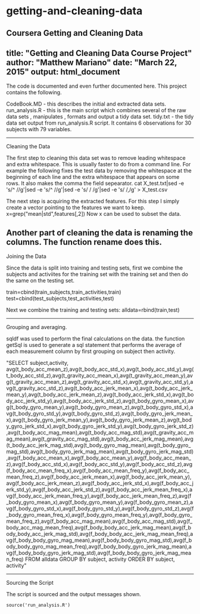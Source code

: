 # getting-and-cleaning-data
Coursera Getting and Cleaning Data 
---
title: "Getting and Cleaning Data Course Project"
author: "Matthew Mariano"
date: "March 22, 2015"
output: html_document
---
The code is documented and even further documented here.
This project contains the following.

CodeBook.MD - this describes the initial and extracted data sets.
run_analysis.R - this is the main script which combines several of the raw data sets , manipulates , formats and output a tidy data set.
tidy.txt - the tidy data set output from run_analysis.R script. It contains 6 observations for 30 subjects with 79 variables.

---

Cleaning the Data

The first step to cleaning this data set was to remove leading whitespace and extra whitespace. This is usually faster to do from a command line. For example the following fixes the test data by removing the whitespace at the beginning of each line and the extra whitespace that appears on some rows.
It also makes the comma the field sepearator.
cat X_test.txt|sed -e 's/^  //g'|sed -e 's/^ //g'|sed -e 's/  / /g'|sed -e 's/ /,/g' > X_test.csv

The next step is acquiring the extracted features. For this step I simply create a vector pointing to the features we want to keep.
x=grep("mean|std",features[,2])
Now x can be used to subset the data.

Another part of cleaning the data is renaming the columns. The function rename does this.
--- 

Joining the Data

Since the data is split into training and testing sets, first we combine the subjects and activiites for the training set with the training set and then do the same on the testing set.

train=cbind(train_subjects,train_activities,train)
test=cbind(test_subjects,test_activities,test)

Next we combine the training and testing sets:
alldata=rbind(train,test)

---

Grouping and averaging.

sqldf was used to perform the final calculations on the data. the function getSql is used to generate a sql statement that performs the average of each measurement column by first grouping on subject then activity.

"SELECT subject,activity, avg(t_body_acc_mean_z),avg(t_body_acc_std_x),avg(t_body_acc_std_y),avg(t_body_acc_std_z),avg(t_gravity_acc_mean_x),avg(t_gravity_acc_mean_y),avg(t_gravity_acc_mean_z),avg(t_gravity_acc_std_x),avg(t_gravity_acc_std_y),avg(t_gravity_acc_std_z),avg(t_body_acc_jerk_mean_x),avg(t_body_acc_jerk_mean_y),avg(t_body_acc_jerk_mean_z),avg(t_body_acc_jerk_std_x),avg(t_body_acc_jerk_std_y),avg(t_body_acc_jerk_std_z),avg(t_body_gyro_mean_x),avg(t_body_gyro_mean_y),avg(t_body_gyro_mean_z),avg(t_body_gyro_std_x),avg(t_body_gyro_std_y),avg(t_body_gyro_std_z),avg(t_body_gyro_jerk_mean_x),avg(t_body_gyro_jerk_mean_y),avg(t_body_gyro_jerk_mean_z),avg(t_body_gyro_jerk_std_x),avg(t_body_gyro_jerk_std_y),avg(t_body_gyro_jerk_std_z),avg(t_body_acc_mag_mean),avg(t_body_acc_mag_std),avg(t_gravity_acc_mag_mean),avg(t_gravity_acc_mag_std),avg(t_body_acc_jerk_mag_mean),avg(t_body_acc_jerk_mag_std),avg(t_body_gyro_mag_mean),avg(t_body_gyro_mag_std),avg(t_body_gyro_jerk_mag_mean),avg(t_body_gyro_jerk_mag_std),avg(f_body_acc_mean_x),avg(f_body_acc_mean_y),avg(f_body_acc_mean_z),avg(f_body_acc_std_x),avg(f_body_acc_std_y),avg(f_body_acc_std_z),avg(f_body_acc_mean_freq_x),avg(f_body_acc_mean_freq_y),avg(f_body_acc_mean_freq_z),avg(f_body_acc_jerk_mean_x),avg(f_body_acc_jerk_mean_y),avg(f_body_acc_jerk_mean_z),avg(f_body_acc_jerk_std_x),avg(f_body_acc_jerk_std_y),avg(f_body_acc_jerk_std_z),avg(f_body_acc_jerk_mean_freq_x),avg(f_body_acc_jerk_mean_freq_y),avg(f_body_acc_jerk_mean_freq_z),avg(f_body_gyro_mean_x),avg(f_body_gyro_mean_y),avg(f_body_gyro_mean_z),avg(f_body_gyro_std_x),avg(f_body_gyro_std_y),avg(f_body_gyro_std_z),avg(f_body_gyro_mean_freq_x),avg(f_body_gyro_mean_freq_y),avg(f_body_gyro_mean_freq_z),avg(f_body_acc_mag_mean),avg(f_body_acc_mag_std),avg(f_body_acc_mag_mean_freq),avg(f_body_body_acc_jerk_mag_mean),avg(f_body_body_acc_jerk_mag_std),avg(f_body_body_acc_jerk_mag_mean_freq),avg(f_body_body_gyro_mag_mean),avg(f_body_body_gyro_mag_std),avg(f_body_body_gyro_mag_mean_freq),avg(f_body_body_gyro_jerk_mag_mean),avg(f_body_body_gyro_jerk_mag_std),avg(f_body_body_gyro_jerk_mag_mean_freq) FROM alldata GROUP BY subject, activity ORDER BY subject, activity"

---

Sourcing the Script

The script is sourced and the output messages shown.

```{r}
source('run_analysis.R')
```


